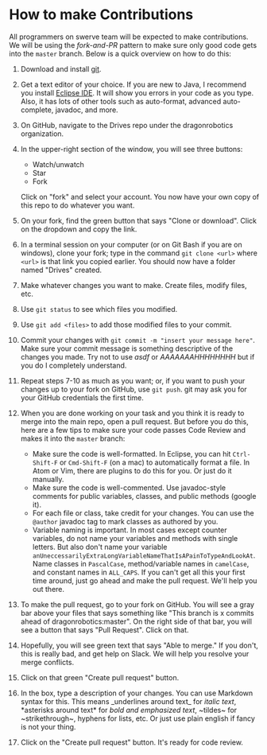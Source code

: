 # How to make Contributions

All programmers on swerve team will be expected to make contributions.  We will
be using the _fork-and-PR_ pattern to make sure only good code gets into the
`master` branch.  Below is a quick overview on how to do this:
1. Download and install [git](https://git-scm.com/downloads).
2. Get a text editor of your choice.  If you are new to Java,
   I recommend you install [Eclipse IDE](https://www.eclipse.org/downloads/).
   It will show you errors in your code as you type.  Also, it has lots of other
   tools such as auto-format, advanced auto-complete, javadoc, and more.
3. On GitHub, navigate to the Drives repo under the dragonrobotics organization.
4. In the upper-right section of the window, you will see three buttons:
	* Watch/unwatch
	* Star
	* Fork

   Click on "fork" and select your account. You now have your own copy of this
   repo to do whatever you want.
5. On your fork, find the green button that says "Clone or download". Click on
   the dropdown and copy the link.
6. In a terminal session on your computer (or on Git Bash if you are on windows),
   clone your fork; type in the command `git clone <url>` where `<url>` is that
   link you copied earlier.  You should now have a folder named "Drives" created.
7. Make whatever changes you want to make.  Create files, modify files, etc.
8. Use `git status` to see which files you modified.
9. Use `git add <files>` to add those modified files to your commit.
10. Commit your changes with `git commit -m "insert your message here"`.  Make
    sure your commit message is something descriptive of the changes you made.
    Try not to use _asdf_ or _AAAAAAAHHHHHHHH_ but if you do I completely
    understand.
11. Repeat steps 7-10 as much as you want; or, if you want to push your changes
    up to your fork on GitHub, use `git push`.  git may ask you for your GitHub
    credentials the first time.
12. When you are done working on your task and you think it is ready to merge
    into the main repo, open a pull request.  But before you do this, here are a
    few tips to make sure your code passes Code Review and makes it into the `master`
    branch:
    * Make sure the code is well-formatted.  In Eclipse, you can hit `Ctrl-Shift-F`
      or `Cmd-Shift-F` (on a mac) to automatically format a file.  In Atom or Vim,
      there are plugins to do this for you.  Or just do it manually.
    * Make sure the code is well-commented.  Use javadoc-style comments for public
      variables, classes, and public methods (google it).
    * For each file or class, take credit for your changes.  You can use the `@author`
      javadoc tag to mark classes as authored by you.
    * Variable naming is important.  In most cases except counter variables, do not
      name your variables and methods with single letters. But also don't name your
      variable `anUneccessarilyExtraLongVariableNameThatIsAPainToTypeAndLookAt`.
      Name classes in `PascalCase`, method/variable names in `camelCase`, and constant
      names in `ALL_CAPS`.  If you can't get all this your first time around, just
      go ahead and make the pull request.  We'll help you out there.
13. To make the pull request, go to your fork on GitHub.  You will see a gray bar above your
    files that says something like "This branch is x commits ahead of
    dragonrobotics:master".  On the right side of that bar, you will see a button
    that says "Pull Request". Click on that.
14. Hopefully, you will see green text that says "Able to merge."  If you don't,
    this is really bad, and get help on Slack. We will help you resolve your merge
    conflicts.
15. Click on that green "Create pull request" button.
16. In the box, type a description of your changes.  You can use Markdown syntax for this.
    This means \_underlines around text\_ for _italic text_, \*asterisks around text\* for
    *bold and emphasized text*, \~tildes\~ for ~strikethrough~, hyphens for lists, etc.
    Or just use plain english if fancy is not your thing.
 17. Click on the "Create pull request" button.  It's ready for code review.
